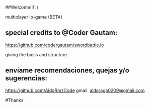 ##Welcome!!! :)

multiplayer io-game (BETA)

## special credits to @Coder Gautam:
https://github.com/codergautam/swordbattle.io

giving the basis and structure

## enviame recomendaciones, quejas y/o sugerencias:
https://github.com/AldoRmzCode
gmail: aldoraga0209@gmail.com

#Thanks.
